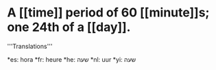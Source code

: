 # A [[time]] period of 60 [[minute]]s; one 24th of a [[day]].

'''Translations'''

*es: hora
*fr: heure
*he: שעה
*nl: uur
*yi: שעה